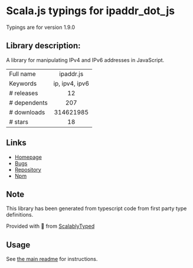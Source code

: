 
# Scala.js typings for ipaddr_dot_js

Typings are for version 1.9.0

## Library description:
A library for manipulating IPv4 and IPv6 addresses in JavaScript.

|                    |                 |
| ------------------ | :-------------: |
| Full name          | ipaddr.js |
| Keywords           | ip, ipv4, ipv6 |
| # releases         | 12 |
| # dependents       | 207 |
| # downloads        | 314621985 |
| # stars            | 18 |

## Links
- [Homepage](https://github.com/whitequark/ipaddr.js#readme)
- [Bugs](https://github.com/whitequark/ipaddr.js/issues)
- [Repository](https://github.com/whitequark/ipaddr.js)
- [Npm](https://www.npmjs.com/package/ipaddr.js)
    


## Note
This library has been generated from typescript code from first party type definitions.

Provided with :purple_heart: from [ScalablyTyped](https://github.com/oyvindberg/ScalablyTyped)

## Usage
See [the main readme](../../readme.md) for instructions.


